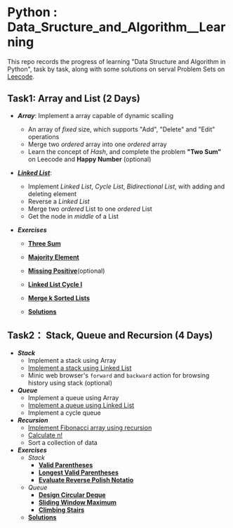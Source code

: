 # Python : Data_Sructure_and_Algorithm__Learning

This repo records the progress of learning "Data Structure and Algorithm in Python", task by task, along with some solutions on serval Problem Sets on [Leecode](https://leetcode-cn.com/profile/points/).


## Task1: Array and List (2 Days)  
- ***Array***:  Implement a array capable of dynamic scalling
  -  An array of *fixed* size, which supports "Add", "Delete" and "Edit" operations
  -  Merge two *ordered* array into one *ordered* array
  -  Learn the concept of *Hash*, and complete the problem **"Two Sum"** on Leecode and **Happy Number** (optional)
  
- ***[Linked List](https://github.com/Pyabecedarian/Data_Sructure-Algorithm__Learning/blob/master/task1/linked_list.py)***:
  -  Implement *Linked List*, *Cycle List*, *Bidirectional List*, with adding and deleting element
  -  Reverse a *Linked List*
  -  Merge two *ordered* List to one *ordered* List
  -  Get the node in *middle* of a List
  
- ***Exercises***
  - **[Three Sum](https://leetcode.com/problems/3sum/)**
  - **[Majority Element](https://leetcode.com/problems/majority-element/)**
  - **[Missing Positive](https://leetcode.com/problems/first-missing-positive/)**(optional)
  - **[Linked List Cycle I](https://leetcode.com/problems/linked-list-cycle/)**
  - **[Merge k Sorted Lists](https://leetcode.com/problems/merge-k-sorted-lists/)**

  - **[Solutions](xxx)**

## Task2： Stack, Queue and Recursion (4 Days)
- ***Stack***
  - Implement a stack using Array
  - [Implement a stack using Linked List](https://github.com/Pyabecedarian/Data_Sructure-Algorithm__Learning/blob/master/task2/stack.py)
  - Minic web browser's `forward` and `backward` action for browsing history using stack (optional)
- ***Queue***
  - Implement a queue using Array
  - [Implement a queue using Linked List](https://github.com/Pyabecedarian/Data_Sructure-Algorithm__Learning/blob/master/task2/queue.py)
  - Implement a cycle queue
- ***Recursion***
  - [Implement Fibonacci array using recursion](https://github.com/Pyabecedarian/Data_Sructure-Algorithm__Learning/blob/master/task2/fibonacci.py)
  - [Calculate n!](https://github.com/Pyabecedarian/Data_Sructure-Algorithm__Learning/blob/master/task2/calc_n_fac.py)
  - Sort a collection of data
- ***Exercises***
  - *Stack*
    - **[Valid Parentheses](https://leetcode.com/problems/valid-parentheses/)**
    - **[Longest Valid Parentheses](https://leetcode.com/problems/longest-valid-parentheses/)**
    - **[Evaluate Reverse Polish Notatio](https://leetcode.com/problems/evaluate-reverse-polish-notation/)**
  - *Queue*
    - **[Design Circular Deque](https://leetcode.com/problems/design-circular-deque/)**
    - **[Sliding Window Maximum](https://leetcode.com/problems/sliding-window-maximum/)**
    - **[Climbing Stairs](https://leetcode.com/problems/climbing-stairs/)**
  - **[Solutions](https://github.com/Pyabecedarian/Data_Sructure-Algorithm__Learning/tree/master/excersices/task2)**
  
